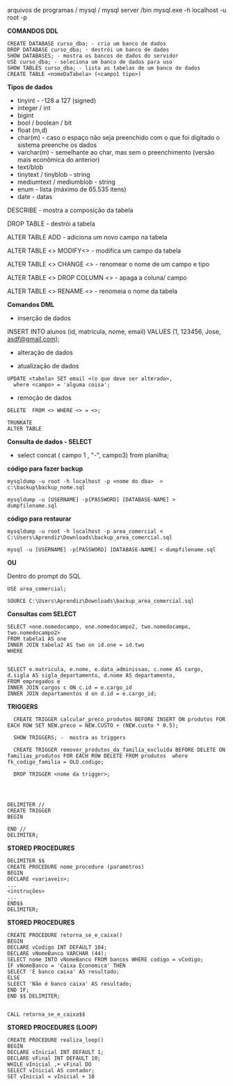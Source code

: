 arquivos de programas / mysql / mysql server /bin mysql.exe -h localhost -u root -p

**COMANDOS DDL**

```
CREATE DATABASE curso_dba; - cria um banco de dados
DROP DATABASE curso_dba; - destrói um banco de dados
SHOW DATABASES; - mostra os bancos de dados do servidor
USE curso_dba; - seleciona um banco de dados para uso
SHOW TABLES curso_dba; - lista as tabelas de um banco de dados
CREATE TABLE <nomeDaTabela> (<campo1 tipo>)
```
**Tipos de dados**

* tinyint - -128 a 127 (signed)
* integer / int
* bigint
* bool / boolean / bit
* float (m,d)
* char(m) - caso o espaço não seja preenchido com o que foi digitado o sistema preenche os dados
* varchar(m) - semelhante ao char, mas sem o preenchimento (versão mais econômica do anterior)
* text/blob
* tinytext / tinyblob - string
* mediumtext / mediumblob - string
* enum - lista (máximo de 65.535 itens)
* date - datas

DESCRIBE - mostra a composição da tabela

DROP TABLE - destrói a tabela

ALTER TABLE <nome da tabela> ADD <campo adicionar> <tipo> - adiciona um novo campo na tabela

ALTER TABLE <> MODIFY<> - modifica um campo da tabela

ALTER TABLE <> CHANGE <> - renomear o nome de um campo e tipo

ALTER TABLE <> DROP COLUMN <> - apaga a coluna/ campo

ALTER TABLE <> RENAME <> - renomeia o nome da tabela



**Comandos DML**

* inserção de dados

INSERT INTO alunos (id, matricula, nome, email) VALUES (1, 123456, Jose, asdf@gmail.com);

* alteração de dados

* atualização de dados
```
UPDATE <tabela> SET email <(o que deve ser alterado>,
  where <campo> = 'alguma coisa';
  ```
* remoção de dados

```
DELETE  FROM <> WHERE <> = <>;

```

```
TRUNKATE
ALTER TABLE 
```
**Consulta de dados - SELECT**
* select concat  ( campo 1 , "-", campo3) from planilha;

**código para fazer backup**
```
mysqldump -u root -h localhost -p <nome do dba>  > c:\backup\backup_nome.sql
  
mysqldump -u [USERNAME] -p[PASSWORD] [DATABASE-NAME] > dumpfilename.sql

```

**código para restaurar**
```
mysqldump -u root -h localhost -p area_comercial < C:\Users\Aprendiz\Downloads\backup_area_comercial.sql

mysql -u [USERNAME] -p[PASSWORD] [DATABASE-NAME] < dumpfilename.sql
```
**OU**

Dentro do prompt do SQL

```
USE area_comercial;

SOURCE C:\Users\Aprendiz\Downloads\backup_area_comercial.sql

```
**Consultas com SELECT**
  
  ```
  SELECT <one.nomedocampo, one.nomedocampo2, two.nomedocampo, two.nomedocampo2>
  FROM tabela1 AS one
  INNER JOIN tabela2 AS two on id.one = id.two
  WHERE 
  
  
  SELECT e.matricula, e.nome, e.data_adminissao, c.nome AS cargo, d.sigla AS sigla_departamento, d.nome AS departamento, 
  FROM empregados e
  INNER JOIN cargos c ON c.id = e.cargo_id
  INNER JOIN departamentos d on d.id = e.cargo_id;
  
```
**TRIGGERS**

```
  CREATE TRIGGER calcular_preco_produtos BEFORE INSERT ON produtos FOR EACH ROW SET NEW.preco = NEW.CUSTO + (NEW.custo * 0.5);
  
  SHOW TRIGGERS; -  mostra as triggers
  
  CREATE TRIGGER remover_produtos_da_familia_excluida BEFORE DELETE ON familias_produtos FOR EACH ROW DELETE FROM produtos  where fk_codigo_familia = OLD.codigo;
  
  DROP TRIGGER <nome da trigger>;
  
  
  
  ```
  ```
  DELIMITER //
  CREATE TRIGGER
  BEGIN 
  
  END //
  DELIMITER;
  ```
**STORED PROCEDURES**


```
DELIMITER $$
CREATE PROCEDURE nome_procedure (parametros)
BEGIN
DECLARE <variaveis>;
...
<instruções>
...
END$$
DELIMITER;

```
**STORED PROCEDURES**

```
CREATE PROCEDURE retorna_se_e_caixa()
BEGIN
DECLARE vCodigo INT DEFAULT 104;
DECLARE vNomeBanco VARCHAR (44);
SELECT nome INTO vNomeBanco FROM bancos WHERE codigo = vCodigo;
IF vNomeBanco = 'Caixa Economica' THEN
SELECT 'É banco caixa' AS resultado;
ELSE
SLEECT 'Não é banco caixa' AS resultado;
END IF;
END $$ DELIMITER;


CALL retorna_se_e_caixa$$
```

**STORED PROCEDURES (LOOP)**

```
CREATE PROCEDURE realiza_loop()
BEGIN
DECLARE vInicial INT DEFAULT 1;
DECLARE vFinal INT DEFAULT 10;
WHILE vInicial ,+ vFinal DO
SELECT vInicial AS contador;
SET vInicial = vInicial + 10
